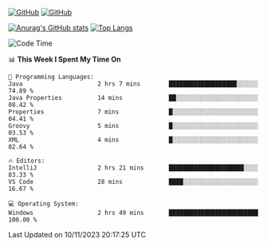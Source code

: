 [![GitHub](https://img.shields.io/github/followers/sharpxk?style=social)](https://github.com/sharpxk) [![GitHub](https://img.shields.io/github/stars/sharpxk?style=social)](https://github.com/sharpxk)

[![Anurag's GitHub stats](https://github-readme-stats-git-masterrstaa-rickstaa.vercel.app/api?username=sharpxk&hide=contribs,prs,issues&show_icons=true&theme=tokyonight)](https://github.com/anuraghazra/github-readme-stats)
[![Top Langs](https://github-readme-stats-git-masterrstaa-rickstaa.vercel.app/api/top-langs/?username=sharpxk&layout=compact&theme=tokyonight)](https://github.com/anuraghazra/github-readme-stats)

<!--START_SECTION:waka-->
![Code Time](http://img.shields.io/badge/Code%20Time-347%20hrs%205%20mins-blue)

📊 **This Week I Spent My Time On** 

```text
💬 Programming Languages: 
Java                     2 hrs 7 mins        ███████████████████░░░░░░   74.89 % 
Java Properties          14 mins             ██░░░░░░░░░░░░░░░░░░░░░░░   08.42 % 
Properties               7 mins              █░░░░░░░░░░░░░░░░░░░░░░░░   04.41 % 
Groovy                   5 mins              █░░░░░░░░░░░░░░░░░░░░░░░░   03.53 % 
XML                      4 mins              █░░░░░░░░░░░░░░░░░░░░░░░░   02.64 % 

🔥 Editors: 
IntelliJ                 2 hrs 21 mins       █████████████████████░░░░   83.33 % 
VS Code                  28 mins             ████░░░░░░░░░░░░░░░░░░░░░   16.67 % 

💻 Operating System: 
Windows                  2 hrs 49 mins       █████████████████████████   100.00 % 
```


 Last Updated on 10/11/2023 20:17:25 UTC
<!--END_SECTION:waka-->
